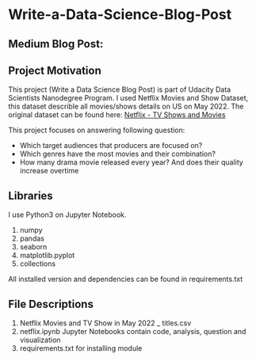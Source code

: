 # Write-a-Data-Science-Blog-Post

## Medium Blog Post: 

## Project Motivation

This project (Write a Data Science Blog Post) is part of Udacity Data Scientists Nanodegree Program. I used Netflix Movies and Show Dataset, this dataset describle all movies/shows details on US on May 2022. The original dataset can be found here: [Netflix - TV Shows and Movies](https://www.kaggle.com/datasets/victorsoeiro/netflix-tv-shows-and-movies)

This project focuses on answering following question: 
- Which target audiences that producers are focused on?
- Which genres have the most movies and their combination?
- How many drama movie released every year? And does their quality increase overtime

## Libraries
I use Python3 on Jupyter Notebook.
1. numpy
2. pandas
3. seaborn
4. matplotlib.pyplot
5. collections

All installed version and dependencies can be found in requirements.txt

## File Descriptions
1. Netflix Movies and TV Show in May 2022 _ titles.csv
2. netflix.ipynb Jupyter Notebooks contain code, analysis, question and visualization
3. requirements.txt for installing module
